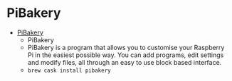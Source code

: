 # PiBakery
- [PiBakery](https://www.pibakery.org/)
  -  PiBakery
  - PiBakery is a program that allows you to customise your Raspberry Pi in the easiest possible way. You can add programs, edit settings and modify files, all through an easy to use block based interface.
  - `brew cask install pibakery`
